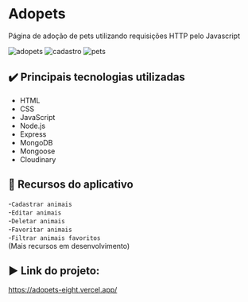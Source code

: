 # Adopets  
Página de adoção de pets utilizando requisições HTTP pelo Javascript   

![adopets](https://github.com/user-attachments/assets/3854cc33-636c-4d7c-ae72-d5f1bb848d8f)
![cadastro](https://github.com/user-attachments/assets/4e142e5b-1f00-4485-9784-6d0271d009c8)
![pets](https://github.com/user-attachments/assets/f7357741-c2a6-4a0a-a41b-99cd192ba0ef)


## ✔️ Principais tecnologias utilizadas
* HTML
* CSS
* JavaScript
* Node.js
* Express
* MongoDB
* Mongoose
* Cloudinary
  


## 🔨 Recursos do aplicativo
-`Cadastrar animais`  
-`Editar animais`  
-`Deletar animais`  
-`Favoritar animais`  
-`Filtrar animais favoritos`  
(Mais recursos em desenvolvimento)

## ▶️ Link do projeto:  
https://adopets-eight.vercel.app/
